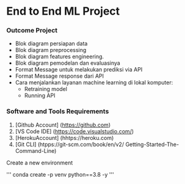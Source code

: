 # End to End ML Project

### Outcome Project
* Blok diagram persiapan data
* Blok diagram preprocessing
* Blok diagram features engineering.
* Blok diagram pemodelan dan evaluasinya
* Format Message untuk melakukan prediksi via API
* Format Message response dari API
* Cara menjalankan layanan machine learning di lokal komputer:
  * Retraining model
  * Running API

### Software and Tools Requirements

1. [Github Account] (https://github.com)
2. [VS Code IDE] (https://code.visualstudio.com/)
3. [HerokuAccount] (hhtps://heroku.com)
4. [Git CLI] (htpps://git-scm.com/book/en/v2/
Getting-Started-The-Command-Line)

Create a new environment

'''
conda create -p venv python==3.8 -y
'''
